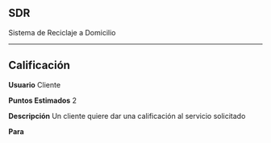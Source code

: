 ## SDR
Sistema de Reciclaje a Domicilio
___
## Calificación

**Usuario** Cliente

**Puntos Estimados** 2

**Descripción** Un cliente quiere dar una calificación al servicio solicitado

**Para**